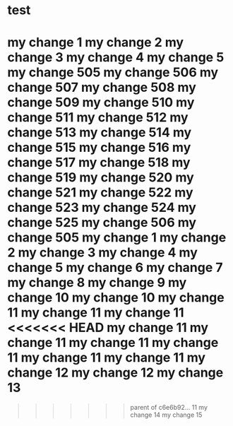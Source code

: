 test
====
my change 1
my change 2
my change 3
my change 4
my change 5
my change 505
my change 506
my change 507
my change 508
my change 509
my change 510
my change 511
my change 512
my change 513
my change 514
my change 515
my change 516
my change 517
my change 518
my change 519
my change 520
my change 521
my change 522
my change 523
my change 524
my change 525
my change 506
my change 505
my change 1
my change 2
my change 3
my change 4
my change 5
my change 6
my change 7
my change 8
my change 9
my change 10
my change 10
my change 11
my change 11
my change 11
<<<<<<< HEAD
my change 11
my change 11
my change 11
my change 11
my change 11
my change 11
my change 12
my change 12
my change 13
=======
>>>>>>> parent of c6e6b92... 11
my change 14
my change 15

